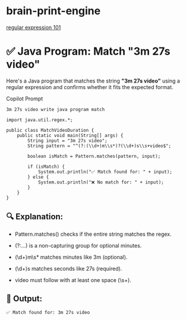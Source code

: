 # brain-print-engine

[regular expression 101](https://regex101.com/)

# ✅ Java Program: Match "3m 27s video"

Here's a Java program that matches the string **"3m 27s video"** using a regular expression and confirms whether it fits the expected format.

Copilot Prompt
```
3m 27s video write java program match
```

```
import java.util.regex.*;

public class MatchVideoDuration {
    public static void main(String[] args) {
        String input = "3m 27s video";
        String pattern = "^(?:(\\d+)m\\s*)?(\\d+)s\\s+video$";

        boolean isMatch = Pattern.matches(pattern, input);

        if (isMatch) {
            System.out.println("✅ Match found for: " + input);
        } else {
            System.out.println("❌ No match for: " + input);
        }
    }
}

```

## 🔍 Explanation:
* Pattern.matches() checks if the entire string matches the regex.

* (?:...) is a non-capturing group for optional minutes.

* (\\d+)m\\s* matches minutes like 3m (optional).

* (\\d+)s matches seconds like 27s (required).

* video must follow with at least one space (\\s+).

## 🧪 Output:
```
✅ Match found for: 3m 27s video

```




















